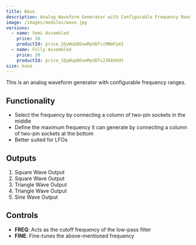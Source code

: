 ```yaml
---
title: Wave
description: Analog Waveform Generator with Configurable Frequency Ranges.
image: /images/modules/wave.jpg
versions:
  - name: Semi Assembled
    price: 10
    productId: price_1QyWubDOvwMyUDfccMNmFymI
  - name: Fully Assembled
    price: 20
    productId: price_1QyWupDOvwMyUDfc23KEmVdt
size: base
---
```


This is an analog waveform generator with configurable frequency ranges.

## Functionality

* Select the frequency by connecting a column of two-pin sockets in the middle
* Define the maximum frequency it can generate by connecting a column of two-pin sockets at the bottom
* Better suited for LFOs

## Outputs
1. Square Wave Output
2. Square Wave Output
3. Triangle Wave Output
4. Triangle Wave Output
5. Sine Wave Output

## Controls

* **FREQ**: Acts as the cutoff frequency of the low-pass filter
* **FINE**: Fine-tunes the above-mentioned frequency
